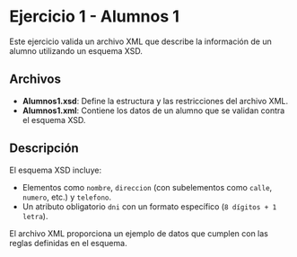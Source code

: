 # Ejercicio 1 - Alumnos 1

Este ejercicio valida un archivo XML que describe la información de un alumno utilizando un esquema XSD.

## Archivos

- **Alumnos1.xsd**: Define la estructura y las restricciones del archivo XML.
- **Alumnos1.xml**: Contiene los datos de un alumno que se validan contra el esquema XSD.

## Descripción

El esquema XSD incluye:
- Elementos como `nombre`, `direccion` (con subelementos como `calle`, `numero`, etc.) y `telefono`.
- Un atributo obligatorio `dni` con un formato específico (`8 dígitos + 1 letra`).

El archivo XML proporciona un ejemplo de datos que cumplen con las reglas definidas en el esquema.
